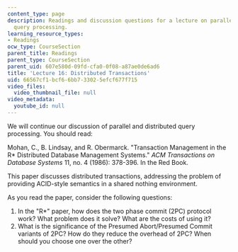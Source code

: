 ```yaml
---
content_type: page
description: Readings and discussion questions for a lecture on parallel and distributed
  query processing.
learning_resource_types:
- Readings
ocw_type: CourseSection
parent_title: Readings
parent_type: CourseSection
parent_uid: 607e580d-09fd-cfa0-0f08-a87ae0de6ad6
title: 'Lecture 16: Distributed Transactions'
uid: 66567cf1-bcf6-6bb7-3302-5efcf677f715
video_files:
  video_thumbnail_file: null
video_metadata:
  youtube_id: null
---
```


We will continue our discussion of parallel and distributed query processing. You should read:

Mohan, C., B. Lindsay, and R. Obermarck. "Transaction Management in the R\* Distributed Database Management Systems." _ACM Transactions on Database Systems_ 11, no. 4 (1986): 378-396. In the Red Book.

This paper discusses distributed transactions, addressing the problem of providing ACID-style semantics in a shared nothing environment.

As you read the paper, consider the following questions:

1.  In the "R\*" paper, how does the two phase commit (2PC) protocol work? What problem does it solve? What are the costs of using it?
2.  What is the significance of the Presumed Abort/Presumed Commit variants of 2PC? How do they reduce the overhead of 2PC? When should you choose one over the other?
